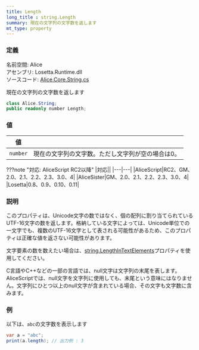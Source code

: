 ```yaml
---
title: Length
long_title : string.Length
summary: 現在の文字列の文字数を返します
mt_type: property
---
```


### 定義
名前空間: Alice<br/>
アセンブリ: Losetta.Runtime.dll<br/>
ソースコード: [Alice.Core.String.cs](https://github.com/WSOFT-Project/Losetta/blob/master/Losetta.Runtime/Core/Extension/Alice.Core.String.cs)

現在の文字列の文字数を返します

```cs title="AliceScript"
class Alice.String;
public readonly number Length;
```

### 値
|値| |
|-|-|
|`number`|現在の文字列の文字数。ただし文字列が空の場合は0。|

???note "対応: AliceScript RC2以降"
    |対応||
    |---|---|
    |AliceScript|RC2、GM、2.0、2.1、2.2、2.3、3.0、4|
    |AliceSister|GM、2.0、2.1、2.2、2.3、3.0、4|
    |Losetta|0.8、0.9、0.10、0.11|

### 説明
このプロパティは、Unicode文字の数ではなく、個の配列に割り当てられているUTF-16文字の数を返します。格納している文字によっては、Unicode単位での一文字でも、複数のUTF-16文字として表される可能性があるため、このプロパティは正確な値を返さない可能性があります。

文字要素の数を数えたい場合は、[string.LengthInTextElements](./lengthintextelements.md)プロパティを使用してください。

C言語やC++などの一部の言語では、null文字は文字列の末尾を表します。AliceScriptでは、null文字を文字列に使用しても、末尾という意味にはなりません。文字列にひとつ以上のnull文字が含まれている場合、その文字も文字数に含みます。

### 例
以下は、`abc`の文字数を表示します

```cs title="AliceScript"
var a = "abc";
print(a.length); // 出力例 : 3
```

